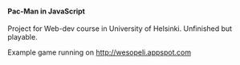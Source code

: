 #### Pac-Man in JavaScript

Project for Web-dev course in University of Helsinki. Unfinished but playable.

Example game running on http://wesopeli.appspot.com
